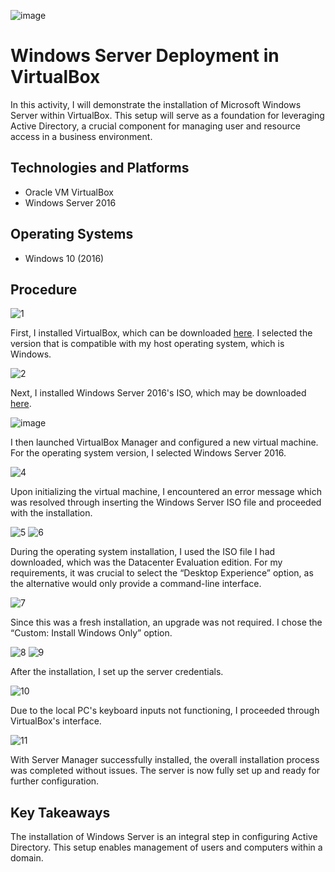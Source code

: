 ![image](https://github.com/user-attachments/assets/412db7d1-2682-4627-9e97-3a4eb1fa71e0)

<h1>Windows Server Deployment in VirtualBox</h1>
In this activity, I will demonstrate the installation of Microsoft Windows Server within VirtualBox. This setup will serve as a foundation for leveraging Active Directory, a crucial component for managing user and resource access in a business environment.

<h2>Technologies and Platforms</h2>

- Oracle VM VirtualBox
- Windows Server 2016

<h2>Operating Systems</h2>

- Windows 10 (2016)

<h2>Procedure</h2>

![1](https://github.com/user-attachments/assets/a256b0ca-2dca-4cf1-b6f2-28bfeeb3bbb5)

<p>
First, I installed VirtualBox, which can be downloaded <a href="https://www.virtualbox.org/wiki/Downloads"> here</a>. I selected the version that is compatible with my host operating system, which is Windows. 
</p>

![2](https://github.com/user-attachments/assets/6b54c340-97b9-4361-813a-79a894bfd87e)

<p>
Next, I installed Windows Server 2016's ISO, which may be downloaded <a href="https://www.microsoft.com/en-us/evalcenter/evaluate-windows-server-2016"> here</a>.
</p>

![image](https://github.com/user-attachments/assets/ba51a32e-a834-4d57-88aa-33540b649bfa)

<p>
I then launched VirtualBox Manager and configured a new virtual machine. For the operating system version, I selected Windows Server 2016.  
</p>

![4](https://github.com/user-attachments/assets/a76edbab-2d4a-4760-bb3b-b355d1d43c91)

<p>
Upon initializing the virtual machine, I encountered an error message which was resolved through inserting the Windows Server ISO file and proceeded with the installation.  
</p>

![5](https://github.com/user-attachments/assets/3d1657f5-c8b8-4705-a2a5-1c235f5a9d91)
![6](https://github.com/user-attachments/assets/6ec29460-265b-4aad-bca9-0bcdafebb742)

<p>
During the operating system installation, I used the ISO file I had downloaded, which was the Datacenter Evaluation edition. For my requirements, it was crucial to select the “Desktop Experience” option, as the alternative would only provide a command-line interface. 
</p>

![7](https://github.com/user-attachments/assets/97e6e1b0-6b2b-4c4f-a2be-58fb97f57285)

<p>
Since this was a fresh installation, an upgrade was not required. I chose the “Custom: Install Windows Only” option.
</p>

![8](https://github.com/user-attachments/assets/f432d074-131f-4959-b0dc-8d2af72412de)
![9](https://github.com/user-attachments/assets/4afacd9c-5695-4de0-8e7f-a00fcaff587b)

<p>
After the installation, I set up the server credentials. 
</p>

![10](https://github.com/user-attachments/assets/3cec893f-095e-45bd-a426-8c7149e06982)

<p>
Due to the local PC's keyboard inputs not functioning, I proceeded through VirtualBox's interface.  
</p>

![11](https://github.com/user-attachments/assets/137cd34b-cf73-4505-ad9b-572356329dd3)

<p>
With Server Manager successfully installed, the overall installation process was completed without issues. The server is now fully set up and ready for further configuration. 
</p>

<h2>Key Takeaways</h2>
The installation of Windows Server is an integral step in configuring Active Directory. This setup enables management of users and computers within a domain.
